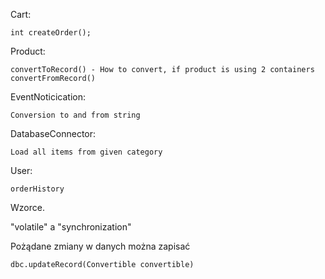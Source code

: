 Cart:

    int createOrder();

 Product:

    convertToRecord() - How to convert, if product is using 2 containers
    convertFromRecord() 

EventNoticication:

    Conversion to and from string

DatabaseConnector:

    Load all items from given category

User:

    orderHistory

Wzorce.

"volatile" a "synchronization"

Pożądane zmiany w danych można zapisać
    
    dbc.updateRecord(Convertible convertible)
